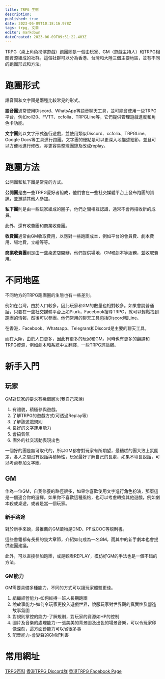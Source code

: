 ```yaml
---
title: TRPG 生態
description: 
published: true
date: 2023-06-09T10:18:16.978Z
tags: trpg, 文章
editor: markdown
dateCreated: 2023-06-09T09:51:22.403Z
---
```


TRPG（桌上角色扮演遊戲）跑團圈是一個由玩家、GM（遊戲主持人）和TRPG相關資源組成的社群。這個社群可以分為香港、台灣和大陸三個主要地區，並有不同的跑團形式和方法。

# 跑團形式

語音團和文字團是兩種比較常見的形式。

**語音團**通常使用Discord、WhatsApp等語音聊天工具，並可能會使用一些TRPG平台，例如roll20、FVTT、ccfolia、TRPGLine等，它們提供管理遊戲進度和角色卡功能。

**文字團**則以文字形式進行遊戲，並使用類似Discord、ccfolia、TRPGLine、Google Docs等工具進行跑團。文字團的優點是可以更深入地描述細節，並且可以方便地進行修改。亦更容易整理團錄及改成replay。

# 跑團方法

公開團和私下團是常見的方式。

**公開團**是由一些TRPG愛好者組成，他們會在一些社交媒體平台上發布跑團的資訊，並邀請其他人參加。

**私下團**則是由一些玩家組成的圈子，他們之間相互認識，通常不會再招收新的成員。

此外，還有收費團和商業收費團。

**收費團**通常由GM收取費用，以應對一些跑團成本，例如平台的會員費、劇本費用、場地費，立繪等等。

**商業收費團**則是由一些桌遊店開辦，他們提供場地、GM和劇本等服務，並收取費用。

# 不同地區

不同地方的TRPG跑團圈的生態也有一些差別。

例如在台灣，由於人口較多，因此玩家和GM的數量也相對較多。如果會說普通話，只要在一些社交媒體平台上如Plurk，Facebook搜尋TRPG，就可以輕鬆找到跑團的情報，然後可以參團。他們常用的聊天工具包括Discord和Line。

在香港，Facebook、Whatsapp、Telegram和Discord是主要的聊天工具。

而在大陸，由於人口更多，因此有更多的玩家和GM。同時也有更多的翻譯和TRPG資源，例如劇本和系統中文翻譯，一些TRPG評論網。

# 新手入門

## 玩家

GM對玩家的要求有幾個層次(我自己來說)

1.  有禮貌，積極參與遊戲。
2.  了解TRPG的遊戲方式(可透過Replay等)
3.  了解該遊戲規則
4.  良好的文字運用能力
5.  會搞氣氛
6.  團外的社交活動表現出色

一個好的團是無可取代的，所以GM都會對玩家有所期望，最糟糕的團大致上氛圍差，各人之間沒有說話與積極性，玩家最好了解自己的長處，如果不壇長說話，可以考慮參加文字團。

## GM

作為一位GM，自我修養的路徑很多，如果你喜歡使用文字進行角色扮演，那麼這是一個適合你的選擇。如果你不喜歡這種風格，也可以考慮轉換其他遊戲，例如劇本殺或桌遊，或者是當一個玩家。

### 新手路途

對於新手來說，最推薦的GM讀物是DND、PF或COC等規則書。

這些書籍都有長長的幾大章節，介紹如何成為一名GM，而其中的新手劇本也會提供跑團建議。

此外，可以直接參加跑團，或是觀看REPLAY，模仿好GM的手法也是一個不錯的方法。

### GM能力

GM需要具備多種能力，不同的方式可以讓玩家體驗更佳。

1.  組織經營能力-如何維持一班人長期跑團
2.  說故事能力-如何令玩家更投入遊戲世界，說服玩家對世界觀的真實性及營造故事氛圍
3.  對規則掌控的能力-了解規則，對玩家的資源如HP的控制
4.  圖片及音樂的處理能力-一張美美的背景圖及出色的場景音樂，可以令玩家印像深刻，這方面鈔能力可以省很多事
5.  配音能力-會變聲的GM好利害

# 常用網址

[TRPG百科](https://wiki.hktrpg.com/)
[香港TRPG Discord群](https://support.hktrpg.com/)
[香港TRPG Facebook Page](https://www.facebook.com/groups/HKTRPG)
